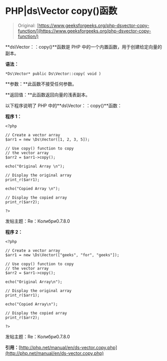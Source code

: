 # PHP|ds\Vector copy()函数

> Original: [https://www.geeksforgeeks.org/php-dsvector-copy-function/](https://www.geeksforgeeks.org/php-dsvector-copy-function/)

**ds\Vector：：copy()**函数是 PHP 中的一个内置函数，用于创建给定向量的副本。

**语法：**

```
*Ds\Vector* public Ds\Vector::copy( void )
```

**参数：**此函数不接受任何参数。

**返回值：**此函数返回向量的浅表副本。

以下程序说明了 PHP 中的**ds\Vector：：copy()**函数：

**程序 1：**

```
<?php

// Create a vector array
$arr1 = new \Ds\Vector([1, 2, 3, 5]);

// Use copy() function to copy
// the vector array
$arr2 = $arr1->copy();

echo("Original Array \n");

// Display the original array
print_r($arr1);

echo("Copied Array \n");

// Display the copied array
print_r($arr2);

?> 
```

发帖主题：Re：Колибри0.7.8.0

**程序 2：**

```
<?php

// Create a vector array
$arr1 = new \Ds\Vector(["geeks", "for", "geeks"]);

// Use copy() function to copy
// the vector array
$arr2 = $arr1->copy();

echo("Original Array\n");

// Display the original array
print_r($arr1);

echo("Copied Array\n");

// Display the copied array
print_r($arr2);

?>
```

发帖主题：Re：Колибри0.7.8.0

**引用：**[http://php.net/manual/en/ds-vector.copy.php](http://php.net/manual/en/ds-vector.copy.php)
